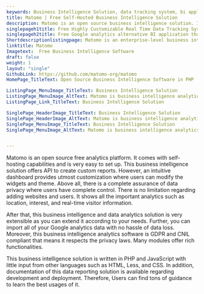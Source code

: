 ```yaml
---
keywords: Business Intelligence Solution, data tracking system, bi application, business intelligence analytics software, data reporting solution
title: Matomo | Free Self-Hosted Business Intelligence Solution
description: Matomo is an open source business intelligence solution. It provides enterprise-level features such as tracking personal data, data privacy, and more.
singlepageh1title: Free Highly Customizable Real Time Data Tracking System
singlepageh2title: Free Google analytics alternative BI application that provides data integrity, privacy with ownership. Import your GA data of unlimited websites and users.
Shortdescriptionlistingpage: Matomo is an enterprise-level business intelligence and analytics software. It offers data privacy, security and lets users import GA data of unlimited websites and users.
linktitle: Matomo
Imagetext:  Free Business Intelligence Software
draft: false
weight: 1
layout: "single"
GithubLink: https://github.com/matomo-org/matomo
HomePage_TitleText: Open Source Business Intelligence Software in PHP

ListingPage_MenuImage_TitleText: Business Intelligence Solution
ListingPage_MenuImage_AltText: Matomo is business intelligence analytics software
ListingPage_Link_TitleText: Business Intelligence Solution

SinglePage_HeaderImage_TitleText: Business Intelligence Solution
SinglePage_HeaderImage_AltText: Matomo is business intelligence analytics software
SinglePage_MenuImage_TitleText: Business Intelligence Solution
SinglePage_MenuImage_AltText: Matomo is business intelligence analytics software


---
```


Matomo is an open source free analytics platform. It comes with self-hosting capabilities and is very easy to set up. This business intelligence solution offers API to create custom reports. However, an intuitive dashboard provides utmost customization where users can modify the widgets and theme. Above all, there is a complete assurance of data privacy where users have complete control. There is no limitation regarding adding websites and users. It shows all the important analytics such as location, interest, and real-time visitor information.

After that, this business intelligence and data analytics solution is very extensible as you can extend it according to your needs. Further, you can import all of your Google analytics data with no hassle of data loss. Moreover, this business intelligence analytics software is GDPR and CNIL compliant that means it respects the privacy laws. Many modules offer rich functionalities.

This business intelligence solution is written in PHP and JavaScript with little input from other languages such as HTML, Less, and CSS. In addition, documentation of this data reporting solution is available regarding development and deployment. Therefore, Users can find tons of guidance to learn the best usages of it.

<a class="anchor" id="requirements" name="requirements" style="font-size: 12.16px;"></a>
